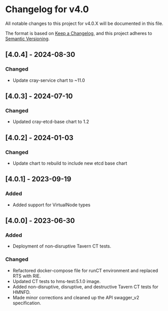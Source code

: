 # Changelog for v4.0

All notable changes to this project for v4.0.X will be documented in this file.

The format is based on [Keep a Changelog](https://keepachangelog.com/en/1.0.0/),
and this project adheres to [Semantic Versioning](https://semver.org/spec/v2.0.0.html).

## [4.0.4] - 2024-08-30

### Changed

- Update cray-service chart to ~11.0

## [4.0.3] - 2024-07-10

### Changed

- Updated cray-etcd-base chart to 1.2

## [4.0.2] - 2024-01-03

### Changed

- Update chart to rebuild to include new etcd base chart

## [4.0.1] - 2023-09-19

### Added

- Added support for VirtualNode types

## [4.0.0] - 2023-06-30

### Added

- Deployment of non-disruptive Tavern CT tests.

### Changed

- Refactored docker-compose file for runCT environment and replaced RTS with RIE.
- Updated CT tests to hms-test:5.1.0 image.
- Added non-disruptive, disruptive, and destructive Tavern CT tests for HMNFD.
- Made minor corrections and cleaned up the API swagger_v2 specification.
